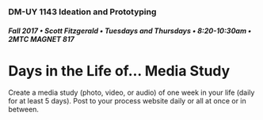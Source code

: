 ### DM-UY 1143 Ideation and Prototyping
##### Fall 2017 • Scott Fitzgerald • Tuesdays and Thursdays • 8:20-10:30am • 2MTC MAGNET 817

# Days in the Life of... Media Study

Create a media study (photo, video, or audio) of one week in your life (daily for at least 5 days). Post to your process website daily or all at once or in between.

